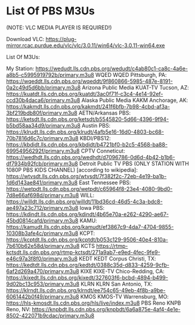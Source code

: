 # List Of PBS M3Us

(NOTE: VLC MEDIA PLAYER IS REQUIRED!)

Download VLC: https://plug-mirror.rcac.purdue.edu/vlc/vlc/3.0.11/win64/vlc-3.0.11-win64.exe

List Of M3Us:

My Station: https://wedudt.lls.cdn.pbs.org/wedudt/c4ab80c1-ca8c-4a6e-a8b5-c5995919792b/primary.m3u8
WQED	WQED	Pittsburgh, PA: https://wqeddt.lls.cdn.pbs.org/wqeddt/9f860866-5985-487e-8191-0a2c49d5d6bb/primary.m3u8
Arizona Public Media	KUAT-TV	Tucson, AZ: https://kuatdt.lls.cdn.pbs.org/kuatdt/3ac0f71f-c3c4-4e14-92ef-ccd30b4daca6/primary.m3u8
Alaska Public Media	KAKM	Anchorage, AK: https://kakmdt.lls.cdn.pbs.org/kakmdt/241f6bfb-7b98-4cbd-af3a-3bf219bdb80f/primary.m3u8
AETN/Arkansas PBS: https://ketsdt.lls.cdn.pbs.org/ketsdt/b5545820-5d66-4396-9f94-b5bd58aa34d9/primary.m3u8
Austin PBS: https://klrudt.lls.cdn.pbs.org/klrudt/4afb5e16-16d0-4803-bc68-70b7816d6c7c/primary.m3u8
KBDI/PBS12: https://kbdidt.lls.cdn.pbs.org/kbdidt/b4721bf0-b2c5-4568-ba88-69954956292f/primary.m3u8
CPTV Conneticut: https://wedhdt.lls.cdn.pbs.org/wedhdt/d7096786-0d6d-4b42-b1b6-df7934b92fcb/primary.m3u8
Detroit Public TV PBS (ONLY STATION WITH 1080P PBS KIDS CHANNEL) [according to wikipedia]: https://wtvsdt.lls.cdn.pbs.org/wtvsdt/7f382f2c-72eb-4e19-ba1b-1d6d143ae841/primary.m3u8
East Tennessee PBS: https://wetpdt.lls.cdn.pbs.org/wetpdt/c65964f8-23e4-4080-9bd0-7d8e66af698d/primary.m3u8
WILL: https://willdt.lls.cdn.pbs.org/willdt/11bd36cd-46d5-4c3a-bdc8-ae497a23c712/primary.m3u8
Iowa PBS: https://kdindt.lls.cdn.pbs.org/kdindt/4b65e70a-e262-4290-ae67-45bd0814cafd/primary.m3u8
KAMU: https://kamudt.lls.cdn.pbs.org/kamudt/ef3867c9-4da7-4704-9855-10308b3afe4c/primary.m3u8
KCPT: https://kcptdt.lls.cdn.pbs.org/kcptdt/b053c129-9506-40e4-810a-7b610b62e58d/primary.m3u8
KCTS https://rtmp-kctsdt.lls.cdn.pbs.org/rtmp-kctsdt/271a9ab7-e9ed-4fec-9fe9-e46c97a3f8f0/primary.m3u8
KEDT	KEDT	Corpus Christi, TX: https://kedtdt.lls.cdn.pbs.org/kedtdt/0388c35d-d833-4259-9cfb-6af2d269a470/primary.m3u8
KIXE	KIXE-TV	Chico-Redding, CA: https://kixedt.lls.cdn.pbs.org/kixedt/327603f6-bcbd-4894-b499-9d02bc13c953/primary.m3u8
KLRN	KLRN	San Antonio, TX: https://klrndt.lls.cdn.pbs.org/klrndt/ee754c65-49eb-4f8b-a9be-6061442b0f49/primary.m3u8
KMOS	KMOS-TV	Warrensburg, MO: https://hls-kmosdt.lls.cdn.pbs.org/hls/live/index.m3u8
PBS Reno	KNPB	Reno, NV: https://knpbdt.lls.cdn.pbs.org/knpbdt/6a6a875e-4af4-4e1e-8502-422071b9cdac/primary.m3u8
